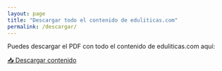 ```yaml
---
layout: page
title: "Descargar todo el contenido de eduliticas.com"
permalink: /descargar/
---
```


Puedes descargar el PDF con todo el contenido de eduliticas.com aquí:

[📥 Descargar contenido](/Eduliticas_Un_espacio_sobre_analitica_del_aprendizaje_compressed.pdf)

